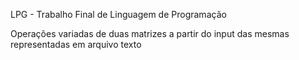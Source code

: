LPG - Trabalho Final de Linguagem de Programação

Operações variadas de duas matrizes a partir do input das mesmas representadas em arquivo texto
